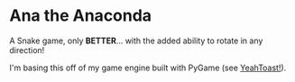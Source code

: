 # Ana the Anaconda

A Snake game, only <b>BETTER</b>... with the added 
ability to rotate in any direction!

I'm basing this off of my game engine built with PyGame 
(see [YeahToast!][YeahToast repository]).

[YeahToast Repository]: 
https://github.com/CracklingBacon/YeahToast
